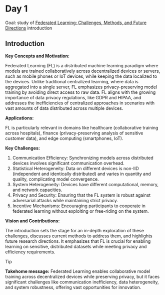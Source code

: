 # Day 1

Goal: study of [Federated Learning: Challenges, Methods, and Future Directions](https://arxiv.org/pdf/1908.07873) introduction

## Introduction

**Key Concepts and Motivation:**

Federated Learning (FL) is a distributed machine learning paradigm where models are trained collaboratively across decentralized devices or servers, such as mobile phones or IoT devices, while keeping the data localized to the devices.
Unlike traditional centralized learning, where data is aggregated into a single server, FL emphasizes privacy-preserving model training by avoiding direct access to raw data.
FL aligns with the growing importance of data privacy regulations, like GDPR and HIPAA, and addresses the inefficiencies of centralized approaches in scenarios with vast amounts of data distributed across multiple devices.

**Applications:**

FL is particularly relevant in domains like healthcare (collaborative training across hospitals), finance (privacy-preserving analysis of sensitive customer data), and edge computing (smartphones, IoT).

**Key Challenges:**
1. Communication Efficiency: Synchronizing models across distributed devices involves significant communication overhead.
2. Statistical Heterogeneity: Data on different devices is non-IID (independent and identically distributed) and varies in quantity and quality, complicating model convergence.
3. System Heterogeneity: Devices have different computational, memory, and network capacities.
4. Privacy and Security: Ensuring that the FL system is robust against adversarial attacks while maintaining strict privacy.
5. Incentive Mechanisms: Encouraging participants to cooperate in federated learning without exploiting or free-riding on the system.

**Vision and Contributions:**

The introduction sets the stage for an in-depth exploration of these challenges, discusses current methods to address them, and highlights future research directions.
It emphasizes that FL is crucial for enabling learning on sensitive, distributed datasets while meeting privacy and efficiency requirements.

>[!TIP]
>**Takehome message:** Federated Learning enables collaborative model training across decentralized devices while preserving privacy, but it faces significant challenges like communication inefficiency, data heterogeneity, and system robustness, offering vast opportunities for innovation.
